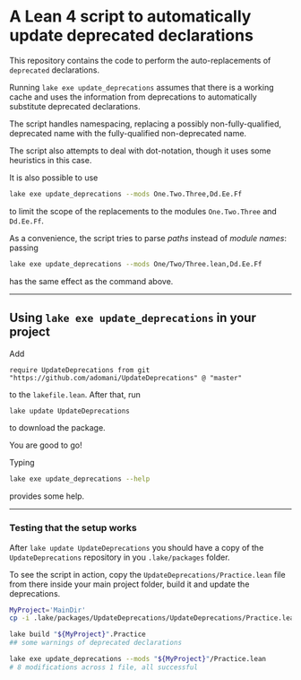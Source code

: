 # A Lean 4 script to automatically update deprecated declarations

This repository contains the code to perform the auto-replacements of `deprecated` declarations.

Running `lake exe update_deprecations` assumes that there is a working cache and
uses the information from deprecations to automatically substitute deprecated declarations.

The script handles namespacing, replacing a possibly non-fully-qualified, deprecated name with the fully-qualified non-deprecated name.

The script also attempts to deal with dot-notation, though it uses some heuristics in this case.

It is also possible to use
```bash
lake exe update_deprecations --mods One.Two.Three,Dd.Ee.Ff
```
to limit the scope of the replacements to the modules `One.Two.Three` and `Dd.Ee.Ff`.

As a convenience, the script tries to parse *paths* instead of *module names*:
passing
```bash
lake exe update_deprecations --mods One/Two/Three.lean,Dd.Ee.Ff
```
has the same effect as the command above.

---

## Using `lake exe update_deprecations` in your project

Add
```lean
require UpdateDeprecations from git "https://github.com/adomani/UpdateDeprecations" @ "master"
```
to the `lakefile.lean`.
After that, run
```bash
lake update UpdateDeprecations
```
to download the package.

You are good to go!

Typing
```bash
lake exe update_deprecations --help
```
provides some help.

---

### Testing that the setup works

After `lake update UpdateDeprecations` you should have a copy of the `UpdateDeprecations` repository in you `.lake/packages` folder.

To see the script in action, copy the `UpdateDeprecations/Practice.lean` file from there inside your main project folder, build it and update the deprecations.
```bash
MyProject='MainDir'
cp -i .lake/packages/UpdateDeprecations/UpdateDeprecations/Practice.lean "${MyProject}"/Practice.lean

lake build "${MyProject}".Practice
## some warnings of deprecated declarations

lake exe update_deprecations --mods "${MyProject}"/Practice.lean
# 8 modifications across 1 file, all successful
```
